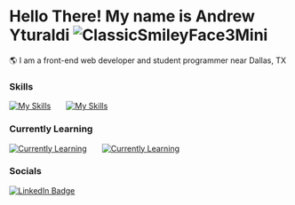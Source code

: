 # Hello There! My name is Andrew Yturaldi ![ClassicSmileyFace3Mini](https://github.com/AndrewYturaldi/VerbVista-Site/assets/131637136/c3bea0a4-a11a-46f5-9886-16b741c2852d)
🌎 I am a front-end web developer and student programmer near Dallas, TX 

### Skills

[![My Skills](https://skillicons.dev/icons?i=html,css,js)](https://skillicons.dev) &nbsp;&nbsp;&nbsp;&nbsp;&nbsp; [![My Skills](https://skillicons.dev/icons?i=java,git,linux)](https://skillicons.dev)

### Currently Learning

[![Currently Learning](https://skillicons.dev/icons?i=react,sass,figma)](https://skillicons.dev) &nbsp;&nbsp;&nbsp;&nbsp;&nbsp; [![Currently Learning](https://skillicons.dev/icons?i=cpp)](https://skillicons.dev)

### Socials

<div id="badges">
  <a href="https://www.linkedin.com/in/andrew-yturaldi-6b46a9277/">
    <img src="https://img.shields.io/badge/LinkedIn-blue?style=for-the-badge&logo=linkedin&logoColor=white" alt="LinkedIn Badge"/>
  </a>
</div>
